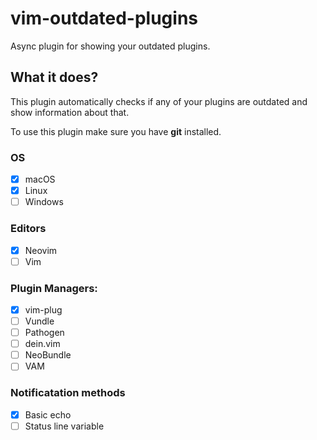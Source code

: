 # vim-outdated-plugins
Async plugin for showing your outdated plugins.

## What it does?
This plugin automatically checks if any of your plugins are outdated and show information about that.

To use this plugin make sure you have **git** installed.

### OS
- [x] macOS
- [x] Linux
- [ ] Windows

### Editors
- [x] Neovim
- [ ] Vim

### Plugin Managers:
 - [x] vim-plug
 - [ ] Vundle
 - [ ] Pathogen
 - [ ] dein.vim
 - [ ] NeoBundle
 - [ ] VAM
 
 ### Notificatation methods
  - [x] Basic echo
  - [ ] Status line variable
